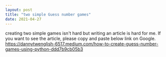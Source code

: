 ```yaml
---
layout: post
title: "two simple Guess number games"
date: 2021-04-27
---
```


creating two simple games isn't hard but writing an article is hard for me.
If you want to see the article, please copy and paste below link on Google.
https://dannytwenglish-6517.medium.com/how-to-create-guess-number-games-using-python-ddd7b9cb05b3
